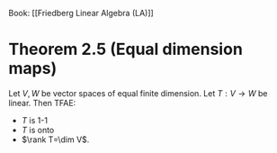Book: [[Friedberg Linear Algebra (LA)]]
# Theorem 2.5 (Equal dimension maps)
Let $V,W$ be vector spaces of equal finite dimension.
Let $T:V\to W$ be linear.
Then TFAE:
- $T$ is 1-1
- $T$ is onto
- $\rank T=\dim V$.